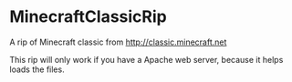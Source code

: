 # MinecraftClassicRip
A rip of Minecraft classic from http://classic.minecraft.net

This rip will only work if you have a Apache web server, because it helps loads the files.
